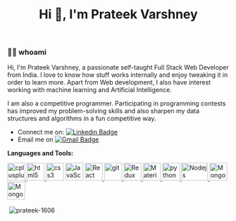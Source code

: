<h1 align="center">Hi 👋, I'm Prateek Varshney</h1>

<br />

### 👩‍💻 whoami
  
Hi, I'm Prateek Varshney, a passionate self-taught Full Stack Web Developer from India. I love to know how stuff works internally and enjoy tweaking it in order to learn more.
Apart from Web development, I also have interest working with machine learning and Artificial Intelligence.

I am also a competitive programmer. Participating in programming contests has improved my problem-solving skills and also sharpen my data structures and algorithms in a fun competitive way.

- Connect me on: [![Linkedin Badge](https://img.shields.io/badge/-Prateek%20Varshney-0072b1?style=flat&logo=Linkedin&logoColor=white)](https://www.linkedin.com/in/prateek-varshney-2a29a9193/ "Connect on LinkedIn")
- Email me on [![Gmail Badge](https://img.shields.io/badge/-varshneyprateek20@gmail.com-c14438?style=flat&logo=Gmail&logoColor=white)](mailto:varshneyprateek20@gmail.com "Connect via Email")

**Languages and Tools:**  

<p align="left"><a href="https://www.w3schools.com/cpp/" target="_blank"> <img src="https://raw.githubusercontent.com/isocpp/logos/master/cpp_logo.png" alt="cplusplus" width="40" height="40"/> </a> <a href="https://www.w3schools.com/css/" target="_blank"></a><a href="https://www.w3.org/html/" target="_blank"> <img src="https://logos-download.com/wp-content/uploads/2017/07/HTML5_badge.png" alt="html5" width="40" height="40"/> </a><img src="https://www.logolynx.com/images/logolynx/8c/8cdf4c047e99f7389e76aa4e2e7e2803.png" alt="css3" width="40" height="40"/> <img src="https://upload.wikimedia.org/wikipedia/commons/thumb/9/99/Unofficial_JavaScript_logo_2.svg/1200px-Unofficial_JavaScript_logo_2.svg.png" alt="JavaScript" width="40" height="40"/> </a> <a href="https://reactjs.org/" target="_blank"> <img src="https://logos-download.com/wp-content/uploads/2016/09/React_logo_logotype_emblem.png" alt="React" width="40" height="40"/> </a> <a href="https://git-scm.com/" target="_blank"> <img src="https://www.vectorlogo.zone/logos/git-scm/git-scm-icon.svg" alt="git" width="40" height="40"/></a><a href="https://redux.js.org/" target="_blank"> <img src="https://raw.githubusercontent.com/reduxjs/redux/master/logo/logo.png" alt="Redux" width="40" height="40"/> </a> <a href="https://material-ui.com/" target="_blank"> <img src="https://seeklogo.com/images/M/material-ui-logo-5BDCB9BA8F-seeklogo.com.png" alt="Material-Ui" width="40" height="40"/> </a> <a href="https://www.python.org" target="_blank"> <img src="https://logos-download.com/wp-content/uploads/2016/10/Python_logo_icon.png" alt="python" width="40" height="40"/> </a> 
<a href="https://nodejs.org/en/" target="_blank"> <img src="https://upload.wikimedia.org/wikipedia/commons/thumb/d/d9/Node.js_logo.svg/1280px-Node.js_logo.svg.png" alt="Nodejs" width="60" height="40"/> </a>
<a href="https://www.mongodb.com/cloud/atlas" target="_blank"> <img src="https://clipartart.com/images/mongodb-logo-clipart-6.jpg" alt="MongoDb" width="40" height="40"/> </a>
<a href="https://www.postman.com/" target="_blank"> <img src="http://ww1.prweb.com/prfiles/2018/10/05/15812110/postman-logo-vert-2018.png" alt="MongoDb" width="40" height="40"/> </a></p>
<p>&nbsp;<img align="center" src="https://github-readme-stats.vercel.app/api?username=prateek-1606&show_icons=true&locale=en&theme=vue-dark" alt="prateek-1606" /></p>

